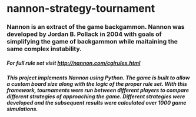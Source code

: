 # nannon-strategy-tournament

### Nannon is an extract of the game backgammon. Nannon was developed by Jordan B. Pollack in 2004 with goals of simplifying the game of backgammon while maitaining the same complex instability.
##### For full rule set visit http://nannon.com/cgirules.html

##### This project implements Nannon using Python. The game is built to allow a custom board size along with the logic of the proper rule set. With this framework, tournaments were run between different players to compare different strategies of approaching the game. Different strategies were developed and the subsequent results were calculated over 1000 game simulations. 
